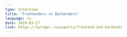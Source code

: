 ```yaml
---
type: Interview
title: "Frontenders vs Backenders"
language: ru
date: 2019-03-27
link: https://tproger.ru/experts/frontend-and-backend/
---
```

